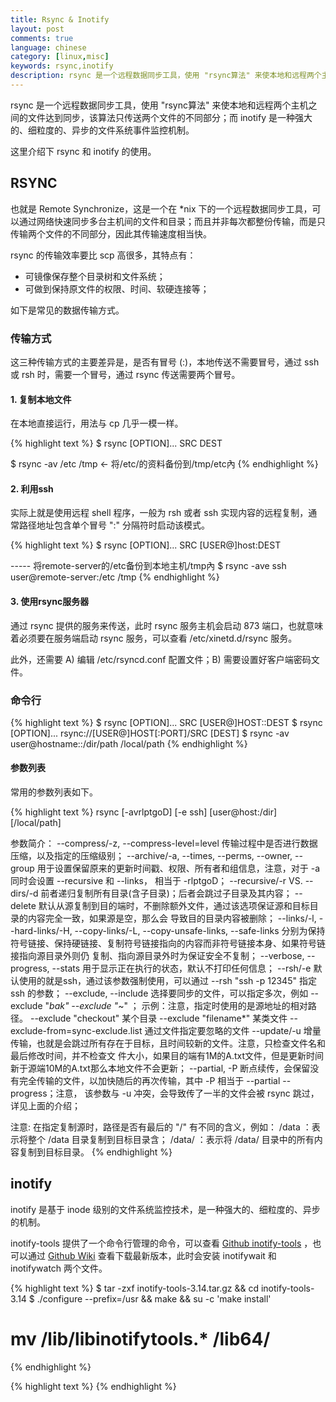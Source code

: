 ```yaml
---
title: Rsync & Inotify
layout: post
comments: true
language: chinese
category: [linux,misc]
keywords: rsync,inotify
description: rsync 是一个远程数据同步工具，使用 "rsync算法" 来使本地和远程两个主机之间的文件达到同步，该算法只传送两个文件的不同部分；而 inotify 是一种强大的、细粒度的、异步的文件系统事件监控机制。这里介绍下 rsync 和 inotify 的使用。
---
```


rsync 是一个远程数据同步工具，使用 "rsync算法" 来使本地和远程两个主机之间的文件达到同步，该算法只传送两个文件的不同部分；而 inotify 是一种强大的、细粒度的、异步的文件系统事件监控机制。

这里介绍下 rsync 和 inotify 的使用。

<!-- more -->

## RSYNC

也就是 Remote Synchronize，这是一个在 *nix 下的一个远程数据同步工具，可以通过网络快速同步多台主机间的文件和目录；而且并非每次都整份传输，而是只传输两个文件的不同部分，因此其传输速度相当快。

rsync 的传输效率要比 scp 高很多，其特点有：

* 可镜像保存整个目录树和文件系统；
* 可做到保持原文件的权限、时间、软硬连接等；

如下是常见的数据传输方式。

### 传输方式

这三种传输方式的主要差异是，是否有冒号 (:)，本地传送不需要冒号，通过 ssh 或 rsh 时，需要一个冒号，通过 rsync 传送需要两个冒号。

#### 1. 复制本地文件

在本地直接运行，用法与 cp 几乎一模一样。

{% highlight text %}
$ rsync [OPTION]... SRC DEST

$ rsync -av /etc /tmp              ← 将/etc/的资料备份到/tmp/etc內
{% endhighlight %}

#### 2. 利用ssh

实际上就是使用远程 shell 程序，一般为 rsh 或者 ssh 实现内容的远程复制，通常路径地址包含单个冒号 ":" 分隔符时启动该模式。

{% highlight text %}
$ rsync [OPTION]... SRC [USER@]host:DEST

----- 将remote-server的/etc备份到本地主机/tmp內
$ rsync -ave ssh user@remote-server:/etc /tmp
{% endhighlight %}

#### 3. 使用rsync服务器

通过 rsync 提供的服务来传送，此时 rsync 服务主机会启动 873 端口，也就意味着必须要在服务端启动 rsync 服务，可以查看 /etc/xinetd.d/rsync 服务。

此外，还需要 A) 编辑 /etc/rsyncd.conf 配置文件；B) 需要设置好客户端密码文件。

<!--
### 认证方式

实际上，对应上述的三种传输方式，也就对应了两种认证方式，分别是 rsync-daemon 认证、ssh 认证。

A) rsync-daemon 需要服务端启动rsync服务，默认监听873端口，可以通过配置文件对服务进行配置。
B) ssh 类似于 scp 工具，可通过系统用户进行认证，并不需要启动rsync服务，只需要安装即可。
-->

### 命令行

{% highlight text %}
$ rsync [OPTION]... SRC [USER@]HOST::DEST
$ rsync [OPTION]... rsync://[USER@]HOST[:PORT]/SRC [DEST]
$ rsync -av user@hostname::/dir/path /local/path
{% endhighlight %}

#### 参数列表

常用的参数列表如下。

{% highlight text %}
rsync [-avrlptgoD] [-e ssh] [user@host:/dir] [/local/path]

参数简介：
  --compress/-z, --compress-level=level
    传输过程中是否进行数据压缩，以及指定的压缩级别；
  --archive/-a, --times, --perms, --owner, --group
    用于设置保留原来的更新时间戳、权限、所有者和组信息，注意，对于 -a 同时会设置 --recursive 和 --links，
    相当于 -rlptgoD；
  --recursive/-r VS. --dirs/-d
    前者递归复制所有目录(含子目录)；后者会跳过子目录及其内容；
  --delete
    默认从源复制到目的端时，不删除额外文件，通过该选项保证源和目标目录的内容完全一致，如果源是空，那么会
    导致目的目录内容被删除；
  --links/-l, --hard-links/-H, --copy-links/-L, --copy-unsafe-links, --safe-links
    分别为保持符号链接、保持硬链接、复制符号链接指向的内容而非符号链接本身、如果符号链接指向源目录外则仍
    复制、指向源目录外时为保证安全不复制；
  --verbose, --progress, --stats
    用于显示正在执行的状态，默认不打印任何信息；
  --rsh/-e
    默认使用的就是ssh，通过该参数强制使用，可以通过 --rsh "ssh -p 12345" 指定 ssh 的参数；
  --exclude, --include
    选择要同步的文件，可以指定多次，例如 --exclude "*bak" --exclude "*~" ；
    示例：注意，指定时使用的是源地址的相对路径。
    --exclude "checkout"    某个目录
    --exclude "filename*"   某类文件
    --exclude-from=sync-exclude.list  通过文件指定要忽略的文件
  --update/-u
    增量传输，也就是会跳过所有存在于目标，且时间较新的文件。注意，只检查文件名和最后修改时间，并不检查文
    件大小，如果目的端有1M的A.txt文件，但是更新时间新于源端10M的A.txt那么本地文件不会更新；
  --partial, -P
    断点续传，会保留没有完全传输的文件，以加快随后的再次传输，其中 -P 相当于 --partial --progress；注意，
    该参数与 -u 冲突，会导致传了一半的文件会被 rsync 跳过，详见上面的介绍；

注意: 在指定复制源时，路径是否有最后的 "/" 有不同的含义，例如：
    /data  ：表示将整个 /data 目录复制到目标目录含；
    /data/ ：表示将 /data/ 目录中的所有内容复制到目标目录。
{% endhighlight %}


## inotify

inotify 是基于 inode 级别的文件系统监控技术，是一种强大的、细粒度的、异步的机制。

<!--
sersync

不需要对被监视的目标打开文件描述符，而且如果被监视目标在可移动介质上，那么在 umount 该介质上的文件系统后，被监视目标对应的 watch 将被自动删除，并且会产生一个 umount 事件。
既可以监视文件，也可以监视目录。
使用系统调用而非 SIGIO 来通知文件系统事件。
使用文件描述符作为接口，因而可以使用通常的文件 I/O 操作select 和 poll 来监视文件系统的变化。


IN_ACCESS : 即文件被访问
IN_MODIFY : 文件被 write
IN_ATTRIB : 文件属性被修改，如 chmod、chown、touch 等
IN_CLOSE_WRITE : 可写文件被 close
IN_CLOSE_NOWRITE : 不可写文件被 close
IN_OPEN : 文件被open
IN_MOVED_FROM : 文件被移走,如 mv
IN_MOVED_TO : 文件被移来，如 mv、cp
IN_CREATE : 创建新文件
IN_DELETE : 文件被删除，如 rm
IN_DELETE_SELF : 自删除，即一个可执行文件在执行时删除自己
IN_MOVE_SELF : 自移动，即一个可执行文件在执行时移动自己
IN_UNMOUNT : 宿主文件系统被 umount
IN_CLOSE : 文件被关闭，等同于(IN_CLOSE_WRITE | IN_CLOSE_NOWRITE)
IN_MOVE : 文件被移动，等同于(IN_MOVED_FROM | IN_MOVED_TO)


/proc/sys/fs/inotify/max_queued_events 默认值: 16384 该文件中的值为调用inotify_init时分配给inotify instance中可排队的event的数目的最大值，超出这个值得事件被丢弃，但会触发IN_Q_OVERFLOW事件

/proc/sys/fs/inotify/max_user_instances 默认值: 128 指定了每一个real user ID可创建的inotify instatnces的数量上限

/proc/sys/fs/inotify/max_user_watches 默认值: 8192 指定了每个inotify instance相关联的watches的上限

注意: max_queued_events 是 Inotify 管理的队列的最大长度，文件系统变化越频繁，这个值就应该越大
如果你在日志中看到Event Queue Overflow，说明max_queued_events太小需要调整参数后再次使用.
-->

inotify-tools 提供了一个命令行管理的命令，可以查看 [Github inotify-tools](https://github.com/rvoicilas/inotify-tools) ，也可以通过 [Github Wiki](https://github.com/rvoicilas/inotify-tools/wiki) 查看下载最新版本，此时会安装 inotifywait 和 inotifywatch 两个文件。

{% highlight text %}
$ tar -zxf inotify-tools-3.14.tar.gz && cd inotify-tools-3.14
$ ./configure --prefix=/usr && make && su -c 'make install'
# mv /lib/libinotifytools.* /lib64/
{% endhighlight %}


<!--
inotifywait可以在当事件发生一次时就退出，或者一直执行。
<ul><li>
    @&lt;file&gt;<br>
    当监控一个目录时，可以设置不监控某个文件，可以使用该选项去除一些文件。</li><br><li>

    --fromfile<br>
    从文件读取需要监视的文件或排除的文件，一个文件一行，排除的文件以@开头。</li><br><li>

    -e , --event<br>
    指定监视的事件。</li><br><li>

    -m, --monitor<br>
    接收到一个事情而不退出，无限期地执行。默认的行为是接收到一个事情后立即退出。</li><br><li>

    -d, --daemon<br>
    跟--monitor一样，除了是在后台运行，需要指定--outfile把事情输出到一个文件。也意味着使用了--syslog。</li><br><li>

    -o, --outfile<br>
    输出事情到一个文件而不是标准输出。</li><br><li>

    -s, --syslog<br>
    输出错误信息到系统日志。</li><br><li>

    -r, --recursive<br>
    监视一个目录下的所有子目录。</li><br><li>

    -q, --quiet<br>
    指定一次，不会输出详细信息，指定二次，除了致命错误，不会输出任何信息。</li><br><li>

    --timefmt<br>
    指定时间格式，用于--format选项中的%T格式。</li><br><li>

    --format<br>
    指定输出格式。 %w 表示发生事件的目录 %f 表示发生事件的文件 %e 表示发生的事件 %Xe 事件以“X"分隔 %T 使用由--timefmt定义的时间格式</li><br><li>


--exclude
正则匹配需要排除的文件，大小写敏感。
--excludei
正则匹配需要排除的文件，忽略大小写。
-t , --timeout
设置超时时间，如果为0，则无限期地执行下去。
-c, --csv
输出csv格式。

access  文件读取
modify  文件更改。
attrib  文件属性更改，如权限，时间戳等。
close_write     以可写模式打开的文件被关闭，不代表此文件一定已经写入数据。
close_nowrite   以只读模式打开的文件被关闭。
close   文件被关闭，不管它是如何打开的。
open    文件打开。
moved_to    一个文件或目录移动到监听的目录，即使是在同一目录内移动，此事件也触发。
moved_from  一个文件或目录移出监听的目录，即使是在同一目录内移动，此事件也触发。
move    包括moved_to和 moved_from
move_self   文件或目录被移除，之后不再监听此文件或目录。
create  文件或目录创建
delete  文件或目录删除
delete_self     文件或目录移除，之后不再监听此文件或目录
unmount     文件系统取消挂载，之后不再监听此文件系统。

<ul><li>
    监控 java 目录，通过 cat test/foo 测试。
    <pre>$ inotifywait test</pre></li><br><li>

    等待httpd相关的信息。
<pre>
#!/bin/sh
while inotifywait -e modify /var/log/messages; do
    if tail -n1 /var/log/messages | grep httpd; then
        kdialog --msgbox "Apache needs love!"
    fi
done
</pre></li><br><li>

    监控~/test，同时执行如下命 touch ~/test/badfile、touch ~/test/goodfile, rm ~/test/badfile 。
    <pre>$ inotifywait -m -r --format '%:e %f' ~/test</pre></li><br><li>


#!/bin/bash
src=/var/www
des=backup@192.168.1.200::web
/usr/local/bin/inotifywait -mrq --timefmt '%d/%m/%y %H:%M' --format '%T %w%f' \
-e modify,delete,create,attrib ${src} \
| while read x
    do
        /usr/bin/rsync -avz --delete --progress $src $des --password-file=/root/rsyncpass &&
        echo "$x was rsynced" &lt;&lt; /var/log/rsync.log
    done


注释：
inotifywait
-m：保持监听事件。
-r：递归查看目录。
-q：打印出事件。
-e modify,delete,create,attrib：监听写入，删除，创建，属性改变事件。

rsync
-a：存档模式，相当于使用-rlptgoD。
-v：详细模式输出。
-z：传输过程中压缩文件。

为脚本加执行权限：

chmod +x /root/rsync.sh

在rc.local加入自启动：



<pre>
#!/bin/bash
host=192.168.1.15
src=/tmp/
des=web
user=webuser
inotifywait -mrq --timefmt '%d/%m/%y %H:%M' --format '%T %w%f%e' -e modify,delete,create,attrib $src while read files
do
/usr/bin/rsync -vzrtopg --delete --progress --password-file=/usr/local/rsync/rsync.passwd $src $user@$host::$des
echo "${files} was rsynced" &gt;&gt;/tmp/rsync.log 2&gt;&amp;1
done</pre>

while inotifywait -qq -e create --exclude '\.(swp|txt|tmp)' /pis/src; do
    sleep 1
    gcc /pis/src/main.cpp -o /pis/bin/pistat
    chmod +x /pis/bin/*
done
</li></ul>
</p>


http://www.ttlsa.com/web/let-infotify-rsync-fast/

sersync

-->


















{% highlight text %}
{% endhighlight %}

